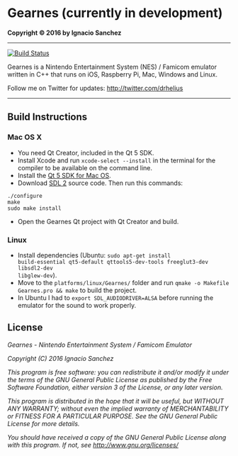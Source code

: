 Gearnes (currently in development)
=========
<b>Copyright &copy; 2016 by Ignacio Sanchez</b>

----------
[![Build Status](https://travis-ci.org/drhelius/Gearnes.svg?branch=master)](https://travis-ci.org/drhelius/Gearnes)

Gearnes is a Nintendo Entertainment System (NES) / Famicom emulator written in C++ that runs on iOS, Raspberry Pi, Mac, Windows and Linux.

Follow me on Twitter for updates: http://twitter.com/drhelius

----------

Build Instructions
----------------------

### Mac OS X
- You need Qt Creator, included in the Qt 5 SDK.
- Install Xcode and run <code>xcode-select --install</code> in the terminal for the compiler to be available on the command line.
- Install the [Qt 5 SDK for Mac OS](http://qt-project.org/downloads).
- Download [SDL 2](http://www.libsdl.org/download-2.0.php) source code. Then run this commands:
``` shell
./configure
make
sudo make install
```
- Open the Gearnes Qt project with Qt Creator and build.

### Linux
- Install dependencies (Ubuntu: <code>sudo apt-get install build-essential qt5-default qttools5-dev-tools freeglut3-dev libsdl2-dev libglew-dev</code>).
- Move to the <code>platforms/linux/Gearnes/</code> folder and run <code>qmake -o Makefile Gearnes.pro && make</code> to build the project.
- In Ubuntu I had to <code>export SDL_AUDIODRIVER=ALSA</code> before running the emulator for the sound to work properly.

License
-------

<i>Gearnes - Nintendo Entertainment System / Famicom Emulator</i>

<i>Copyright (C) 2016  Ignacio Sanchez</i>

<i>This program is free software: you can redistribute it and/or modify</i>
<i>it under the terms of the GNU General Public License as published by</i>
<i>the Free Software Foundation, either version 3 of the License, or</i>
<i>any later version.</i>

<i>This program is distributed in the hope that it will be useful,</i>
<i>but WITHOUT ANY WARRANTY; without even the implied warranty of</i>
<i>MERCHANTABILITY or FITNESS FOR A PARTICULAR PURPOSE. See the</i>
<i>GNU General Public License for more details.</i>

<i>You should have received a copy of the GNU General Public License</i>
<i>along with this program.  If not, see http://www.gnu.org/licenses/</i>
